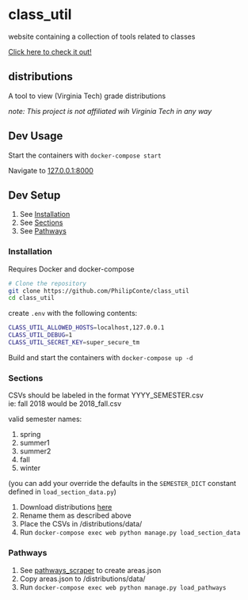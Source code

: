 # class_util
website containing a collection of tools related to classes

[Click here to check it out!](http://distributions.pconte.me)

## distributions
A tool to view (Virginia Tech) grade distributions

*note: This project is not affiliated wih Virginia Tech in any way*

## Dev Usage
Start the containers with `docker-compose start`

Navigate to [127.0.0.1:8000](http://127.0.0.1:8000/)

## Dev Setup
1. See [Installation](#installation)
2. See [Sections](#Sections)
3. See [Pathways](#pathways)

### Installation
Requires Docker and docker-compose
```bash
# Clone the repository
git clone https://github.com/PhilipConte/class_util
cd class_util
```
create ```.env``` with the following contents:
```bash
CLASS_UTIL_ALLOWED_HOSTS=localhost,127.0.0.1
CLASS_UTIL_DEBUG=1
CLASS_UTIL_SECRET_KEY=super_secure_tm
```

Build and start the containers with ```docker-compose up -d```

### Sections
CSVs should be labeled in the format YYYY_SEMESTER.csv  
ie: fall 2018 would be 2018_fall.csv

valid semester names:
1. spring
1. summer1
1. summer2
1. fall
1. winter

(you can add your override the defaults in  the `SEMESTER_DICT` constant defined in `load_section_data.py`)
1. Download distributions [here](https://irweb.ir.vt.edu/webtest/Authenticated/GradeDistribution.aspx)
2. Rename them as described above
3. Place the CSVs in /distributions/data/
4. Run ```docker-compose exec web python manage.py load_section_data```

### Pathways
1. See [pathways_scraper](https://github.com/PhilipConte/pathways_scraper) to create areas.json
2. Copy areas.json to /distributions/data/
3. Run ```docker-compose exec web python manage.py load_pathways```

